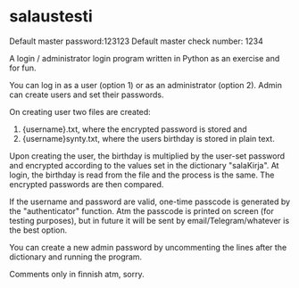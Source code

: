# salaustesti

Default master password:123123
Default master check number: 1234

A login / administrator login program written in Python as an exercise and for fun.

You can log in as a user (option 1) or as an administrator (option 2). Admin can create users and set their passwords. 

On creating user two files are created:
1. {username}.txt, where the encrypted password is stored and
2. {username}synty.txt, where the users birthday is stored in plain text. 

Upon creating the user, the birthday is multiplied by the user-set password and encrypted according to the values set in the dictionary "salaKirja". At login, the birthday is read from the file and the process is the same. The encrypted passwords are then compared.

If the username and password are valid, one-time passcode is generated by the "authenticator" function. Atm the passcode is printed on screen (for testing purposes), but in future it will be sent by email/Telegram/whatever is the best option.

You can create a new admin password by uncommenting the lines after the dictionary and running the program.

Comments only in finnish atm, sorry.
